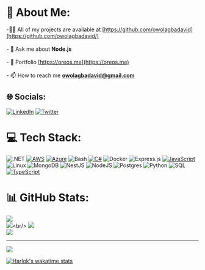 # 💫 About Me:
<!-- - 🔭 I’m currently working on **Cash Advance and Retirement Form API**<br><br>- 🌱 I’m currently learning **PostgreSQL, Bash**<br><br>- -->
-👨‍💻 All of my projects are available at [https://github.com/owolagbadavid](https://github.com/owolagbadavid/)<br><br>- 💬 Ask me about **Node.js**<br><br>- 💼 Portfolio [https://oreos.me](https://oreos.me)<br><br>- 📫 How to reach me **owolagbadavid@gmail.com**<br>


## 🌐 Socials:
[![LinkedIn](https://img.shields.io/badge/LinkedIn-%230077B5.svg?logo=linkedin&logoColor=white)](https://linkedin.com/in/owolagbadavid) [![Twitter](https://img.shields.io/badge/Twitter-%231DA1F2.svg?logo=Twitter&logoColor=white)](https://twitter.com/oreosinnit) 

# 💻 Tech Stack:
![.NET](https://img.shields.io/badge/.NET-512BD4?style=for-the-badge&logo=dotnet&logoColor=white)
[![AWS](https://custom-icon-badges.demolab.com/badge/AWS-%23FF9900.svg?logo=aws&logoColor=white)](#)
[![Azure](https://custom-icon-badges.demolab.com/badge/Microsoft%20Azure-0089D6?logo=msazure&logoColor=white)](#)
![Bash](https://img.shields.io/badge/bash-%23121011.svg?style=for-the-badge&logo=gnu-bash&logoColor=white)
[![C#](https://custom-icon-badges.demolab.com/badge/C%23-%23239120.svg?logo=cshrp&logoColor=white)](#)
![Docker](https://img.shields.io/badge/docker-%230db7ed.svg?style=for-the-badge&logo=docker&logoColor=white)
![Express.js](https://img.shields.io/badge/express.js-%23404d59.svg?style=for-the-badge&logo=express&logoColor=%2361DAFB)
[![JavaScript](https://img.shields.io/badge/JavaScript-F7DF1E?logo=javascript&logoColor=000)](#)
![Linux](https://img.shields.io/badge/linux-%23000000.svg?style=for-the-badge&logo=linux&logoColor=white)
![MongoDB](https://img.shields.io/badge/MongoDB-%234ea94b.svg?style=for-the-badge&logo=mongodb&logoColor=white)
![NestJS](https://img.shields.io/badge/nestjs-%23E0234E.svg?style=for-the-badge&logo=nestjs&logoColor=white)
![NodeJS](https://img.shields.io/badge/node.js-6DA55F?style=for-the-badge&logo=node.js&logoColor=white)
![Postgres](https://img.shields.io/badge/postgres-%23316192.svg?style=for-the-badge&logo=postgresql&logoColor=white)
![Python](https://img.shields.io/badge/python-%233776AB.svg?style=for-the-badge&logo=python&logoColor=white)
![SQL](https://img.shields.io/badge/sql-%2307405e.svg?style=for-the-badge&logo=sql&logoColor=white)
[![TypeScript](https://img.shields.io/badge/TypeScript-3178C6?logo=typescript&logoColor=fff)](#)

# 📊 GitHub Stats:
![](https://github-readme-stats.vercel.app/api?username=owolagbadavid&theme=dark&hide_border=false&include_all_commits=true&count_private=true)<br/>
![]([https://github-readme-stats.vercel.app](https://github-readme-stats-owolagbadavids-projects.vercel.app)/api?username=owolagbadavid&theme=dark&hide_border=false&include_all_commits=true&count_private=true)<br/>
![](https://github-readme-streak-stats.herokuapp.com/?user=owolagbadavid&theme=dark&hide_border=false)<br/>
![](https://github-readme-stats.vercel.app/api/top-langs/?username=owolagbadavid&theme=dark&hide_border=false&include_all_commits=true&count_private=true&layout=compact)

---
[![](https://visitcount.itsvg.in/api?id=owolagbadavid&icon=2&color=0)](https://visitcount.itsvg.in)

<!-- Proudly created with GPRM ( https://gprm.itsvg.in ) -->


<!--START_SECTION:waka--><!--END_SECTION:waka-->

[//]: # (wakatime-stats)
[//]: # (end-wakatime-stats)


[![Harlok's wakatime stats](https://github-readme-stats.vercel.app/api/wakatime?username=oreosinit&layout=compact)](https://github.com/anuraghazra/github-readme-stats)<br/>
